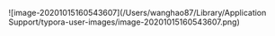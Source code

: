 ![image-20201015160543607](/Users/wanghao87/Library/Application Support/typora-user-images/image-20201015160543607.png)

